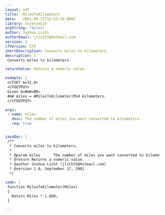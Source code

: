 ```yaml
---
layout: udf
title:  MilesToKilometers
date:   2001-09-17T12:22:49.000Z
library: ScienceLib
argString: "miles"
author: Joshua Licht
authorEmail: jlicht5@hotmail.com
version: 1
cfVersion: CF5
shortDescription: Converts miles to kilometers.
description: |
 Converts miles to kilometers.

returnValue: Returns a numeric value.

example: |
 <CFSET m=31.9>
 <CFOUTPUT>
 Given m=#m#<BR>
 #m# miles = #MilesToKilometer(M)# kilometers.
 </CFOUTPUT>

args:
 - name: miles
   desc: The number of miles you want converted to kilometers.
   req: true


javaDoc: |
 /**
  * Converts miles to kilometers.
  * 
  * @param miles      The number of miles you want converted to kilometers. 
  * @return Returns a numeric value. 
  * @author Joshua Licht (jlicht5@hotmail.com) 
  * @version 1.0, September 17, 2001 
  */

code: |
 function MilesToKilometer(Miles)
 {
   Return Miles * 1.609;
 }

---
```


